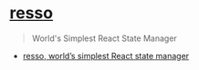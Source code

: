 # [resso](https://github.com/nanxiaobei/resso)

> World's Simplest React State Manager

- [resso, world’s simplest React state manager](https://nanxiaobei.medium.com/resso-worlds-simplest-react-state-manager-a3b1b0ccaa99)
